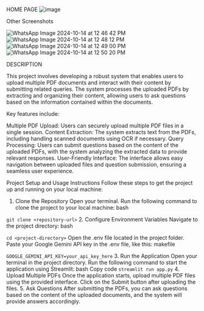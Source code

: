 HOME PAGE
![image](https://github.com/user-attachments/assets/5b34f31e-f359-4826-82c9-b4335804f0db)


Other Screenshots 

![WhatsApp Image 2024-10-14 at 12 46 42 PM](https://github.com/user-attachments/assets/81a5b133-6d4d-41db-b806-1d03407ce516)
![WhatsApp Image 2024-10-14 at 12 48 12 PM](https://github.com/user-attachments/assets/96c50710-e1c2-44ea-9a18-e29416e20ae3)
![WhatsApp Image 2024-10-14 at 12 49 00 PM](https://github.com/user-attachments/assets/80951006-5afd-4db5-b2b6-3e2ff373ad22)
![WhatsApp Image 2024-10-14 at 12 50 20 PM](https://github.com/user-attachments/assets/0c97eb91-c6e7-41af-909e-31cc028f2ec2)


DESCRIPTION 

This project involves developing a robust system that enables users to upload multiple PDF documents and interact with their content by submitting related queries. The system processes the uploaded PDFs by extracting and organizing their content, allowing users to ask questions based on the information contained within the documents.

Key features include:

Multiple PDF Upload: Users can securely upload multiple PDF files in a single session.
Content Extraction: The system extracts text from the PDFs, including handling scanned documents using OCR if necessary.
Query Processing: Users can submit questions based on the content of the uploaded PDFs, with the system analyzing the extracted data to provide relevant responses.
User-Friendly Interface: The interface allows easy navigation between uploaded files and question submission, ensuring a seamless user experience.


Project Setup and Usage Instructions
Follow these steps to get the project up and running on your local machine:

1. Clone the Repository
Open your terminal.
Run the following command to clone the project to your local machine:
bash

```git clone <repository-url>```
2. Configure Environment Variables
Navigate to the project directory:
bash

```cd <project-directory>```
Open the .env file located in the project folder.
Paste your Google Gemini API key in the .env file, like this:
makefile

```GOOGLE_GEMINI_API_KEY=your_api_key_here```
3. Run the Application
Open your terminal in the project directory.
Run the following command to start the application using Streamlit:
bash
Copy code
```streamlit run app.py```
4. Upload Multiple PDFs
Once the application starts, upload multiple PDF files using the provided interface.
Click on the Submit button after uploading the files.
5. Ask Questions
After submitting the PDFs, you can ask questions based on the content of the uploaded documents, and the system will provide answers accordingly.

